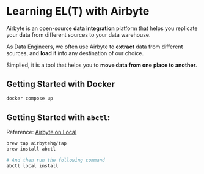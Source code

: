 # Learning EL(T) with Airbyte

Airbyte is an open-source **data integration** platform that helps you replicate your data from different sources to your data warehouse.

As Data Engineers, we often use Airbyte to **extract** data from different sources, and **load** it into any destination of our choice.

Simplied, it is a tool that helps you to **move data from one place to another**.

## Getting Started with Docker

```bash
docker compose up
```

## Getting Started with `abctl`:

Reference: [Airbyte on Local](https://docs.airbyte.com/deploying-airbyte/quickstart)

```bash
brew tap airbytehq/tap
brew install abctl

# And then run the following command
abctl local install
```